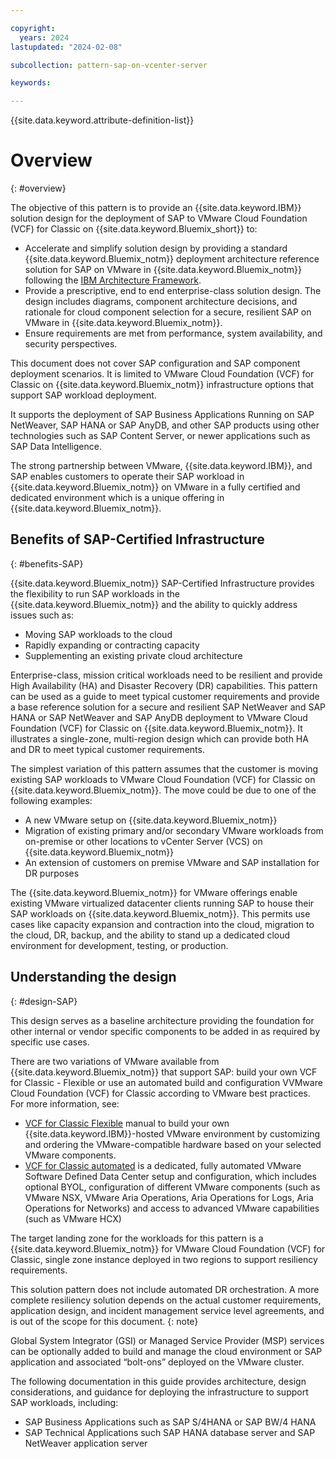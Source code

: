 ```yaml
---

copyright:
  years: 2024
lastupdated: "2024-02-08"

subcollection: pattern-sap-on-vcenter-server

keywords:

---
```


{{site.data.keyword.attribute-definition-list}}

# Overview
{: #overview}

The objective of this pattern is to provide an {{site.data.keyword.IBM}} solution design for the deployment of SAP to VMware Cloud Foundation (VCF) for Classic on {{site.data.keyword.Bluemix_short}} to:

-   Accelerate and simplify solution design by providing a standard {{site.data.keyword.Bluemix_notm}} deployment architecture reference solution for SAP on VMware in {{site.data.keyword.Bluemix_notm}} following the [IBM Architecture Framework](/docs/architecture-framework?topic=architecture-framework-intro).
-   Provide a prescriptive, end to end enterprise-class solution design. The design includes diagrams, component architecture decisions, and rationale for cloud component selection for a secure, resilient SAP on VMware in {{site.data.keyword.Bluemix_notm}}.
-   Ensure requirements are met from performance, system availability, and security perspectives.

This document does not cover SAP configuration and SAP component deployment scenarios. It is limited to  VMware Cloud Foundation (VCF) for Classic on {{site.data.keyword.Bluemix_notm}} infrastructure options that support SAP workload deployment.

It supports the deployment of SAP Business Applications Running on SAP NetWeaver, SAP HANA or SAP AnyDB, and other SAP products using other technologies such as SAP Content Server, or newer applications such as SAP Data Intelligence.

The strong partnership between VMware, {{site.data.keyword.IBM}}, and SAP enables customers to operate their SAP workload in {{site.data.keyword.Bluemix_notm}} on VMware in a fully certified and dedicated environment which is a unique offering in {{site.data.keyword.Bluemix_notm}}.

## Benefits of SAP-Certified Infrastructure
{: #benefits-SAP}

{{site.data.keyword.Bluemix_notm}} SAP-Certified Infrastructure provides the flexibility to run SAP workloads in the {{site.data.keyword.Bluemix_notm}} and the ability to quickly address issues such as:

-   Moving SAP workloads to the cloud
-   Rapidly expanding or contracting capacity
-   Supplementing an existing private cloud architecture

Enterprise-class, mission critical workloads need to be resilient and provide High Availability (HA) and Disaster Recovery (DR) capabilities. This pattern can be used as a guide to meet typical customer requirements and provide a base reference solution for a secure and resilient SAP NetWeaver and SAP HANA or SAP NetWeaver and SAP AnyDB deployment to VMware Cloud Foundation (VCF) for Classic on {{site.data.keyword.Bluemix_notm}}. It illustrates a single-zone, multi-region design which can provide both HA and DR to meet typical customer requirements.

The simplest variation of this pattern assumes that the customer is moving existing SAP workloads to VMware Cloud Foundation (VCF) for Classic on {{site.data.keyword.Bluemix_notm}}. The move could be due to one of the following examples:

-   A new VMware setup on {{site.data.keyword.Bluemix_notm}}
-   Migration of existing primary and/or secondary VMware workloads from on-premise or other locations to vCenter Server (VCS) on {{site.data.keyword.Bluemix_notm}}
-   An extension of customers on premise VMware and SAP installation for DR purposes

The {{site.data.keyword.Bluemix_notm}} for VMware offerings enable existing VMware virtualized datacenter clients running SAP to house their SAP workloads on {{site.data.keyword.Bluemix_notm}}. This permits use cases like capacity expansion and contraction into the cloud, migration to the cloud, DR, backup, and the ability to stand up a dedicated cloud environment for development, testing, or production.

## Understanding the design 
{: #design-SAP}

This design serves as a baseline architecture providing the foundation for other internal or vendor specific components to be added in as required by specific use cases.

There are two variations of VMware available from {{site.data.keyword.Bluemix_notm}} that support SAP: build your own VCF for Classic - Flexible or use an automated build and configuration VVMware Cloud Foundation (VCF) for Classic according to VMware best practices. For more information, see:

-  [VCF for Classic Flexible](/docs/vmwaresolutions?topic=vmwaresolutions-vs_vsphereoverview) manual to build your own {{site.data.keyword.IBM}}-hosted VMware environment by customizing and ordering the VMware-compatible hardware based on your selected VMware components.
-   [VCF for Classic automated](/docs/vmwaresolutions?topic=vmwaresolutions-vc_vcenterserveroverview) is a dedicated, fully automated VMware Software Defined Data Center setup and configuration, which includes optional BYOL, configuration of different VMware components (such as VMware NSX, VMware Aria Operations, Aria Operations for Logs, Aria Operations for Networks) and access to advanced VMware capabilities (such as VMware HCX)

The target landing zone for the workloads for this pattern is a {{site.data.keyword.Bluemix_notm}} for VMware Cloud Foundation (VCF) for Classic, single zone instance deployed in two regions to support resiliency requirements.

This solution pattern does not include automated DR orchestration. A more complete resiliency solution depends on the actual customer requirements, application design, and incident management service level agreements, and is out of the scope for this document.
{: note}

Global System Integrator (GSI) or Managed Service Provider (MSP) services can be optionally added to build and manage the cloud environment or SAP application and associated “bolt-ons” deployed on the VMware cluster.



The following documentation in this guide provides architecture, design considerations, and guidance for deploying the infrastructure to support SAP workloads, including:

-   SAP Business Applications such as SAP S/4HANA or SAP BW/4 HANA
-   SAP Technical Applications such SAP HANA database server and SAP NetWeaver application server
